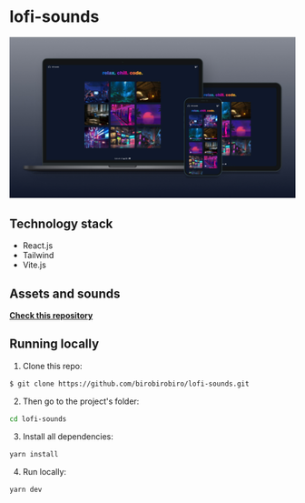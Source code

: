 # lofi-sounds

<img src=".github/preview.jpg" />

## Technology stack

- React.js
- Tailwind
- Vite.js

## Assets and sounds

**[Check this repository](https://github.com/birobirobiro/assets-icons-sounds)**

## Running locally

1. Clone this repo:

```sh
$ git clone https://github.com/birobirobiro/lofi-sounds.git
```

2. Then go to the project's folder:

```sh
cd lofi-sounds

```

3. Install all dependencies:

```sh
yarn install
```

4. Run locally:

```sh
yarn dev
```